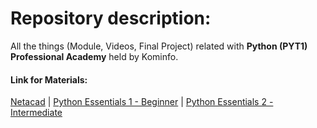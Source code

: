 <h1>Repository description:</h1>
All the things (Module, Videos, Final Project) related with <b>Python (PYT1) Professional Academy</b> held by Kominfo.
<h4>Link for Materials:</h4>
<a href url="https://lms.netacad.com/course/view.php?id=1161812">Netacad</a> |
<a href url="https://edube.org/study/pe1">Python Essentials 1 - Beginner</a> |
<a href url="https://edube.org/study/pe2">Python Essentials 2 - Intermediate</a>
